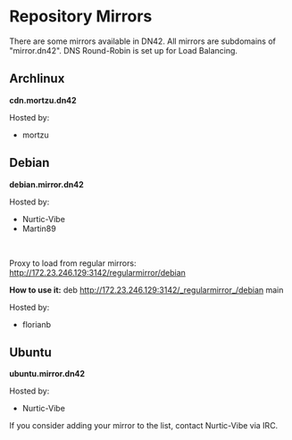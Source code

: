 # Repository Mirrors

There are some mirrors available in DN42. All mirrors are subdomains of "mirror.dn42". DNS Round-Robin is set up for Load Balancing.

## Archlinux

**cdn.mortzu.dn42**

Hosted by:
* mortzu

## Debian

**debian.mirror.dn42**

Hosted by:
* Nurtic-Vibe
* Martin89
<br>

Proxy to load from regular mirrors:<br>
http://172.23.246.129:3142/regularmirror/debian

**How to use it:**
deb http://172.23.246.129:3142/_regularmirror_/debian main

Hosted by:
* florianb

## Ubuntu

**ubuntu.mirror.dn42**

Hosted by:
* Nurtic-Vibe


If you consider adding your mirror to the list, contact Nurtic-Vibe via IRC.